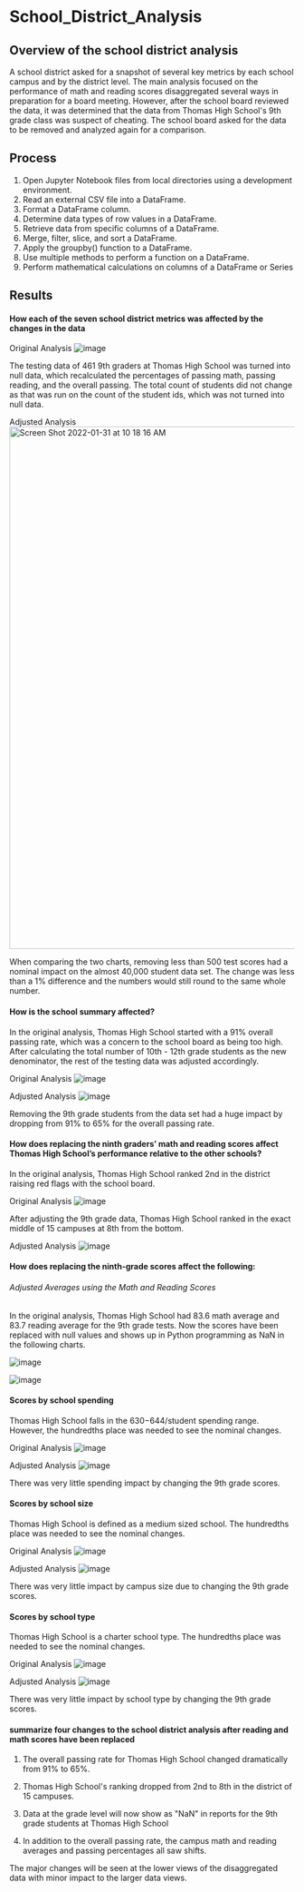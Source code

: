 # School_District_Analysis

## Overview of the school district analysis

A school district asked for a snapshot of several key metrics by each school campus and by the district level. The main analysis focused on the performance of math and reading scores disaggregated several ways in preparation for a board meeting. However, after the school board reviewed the data, it was determined that the data from Thomas High School's 9th grade class was suspect of cheating. The school board asked for the data to be removed and analyzed again for a comparison.

## Process

1. Open Jupyter Notebook files from local directories using a development environment.
2. Read an external CSV file into a DataFrame.
3. Format a DataFrame column.
4. Determine data types of row values in a DataFrame.
5. Retrieve data from specific columns of a DataFrame.
6. Merge, filter, slice, and sort a DataFrame.
7. Apply the groupby() function to a DataFrame.
8. Use multiple methods to perform a function on a DataFrame.
9. Perform mathematical calculations on columns of a DataFrame or Series

## Results

#### How each of the seven school district metrics was affected by the changes in the data

Original Analysis 
![image](https://user-images.githubusercontent.com/95304774/151830696-065e4ba0-d56e-4539-99ee-876d7bd4a5cb.png)

The testing data of 461 9th graders at Thomas High School was turned into null data, which recalculated the percentages of passing math, passing reading, and the overall passing. The total count of students did not change as that was run on the count of the student ids, which was not turned into null data.

Adjusted Analysis 
<img width="921" alt="Screen Shot 2022-01-31 at 10 18 16 AM" src="https://user-images.githubusercontent.com/95304774/151831189-9a09eab5-dfad-42b2-bd29-532bc2c897a0.png">

When comparing the two charts, removing less than 500 test scores had a nominal impact on the almost 40,000 student data set. The change was less than a 1% difference and the numbers would still round to the same whole number.

#### How is the school summary affected?

In the original analysis, Thomas High School started with a 91% overall passing rate, which was a concern to the school board as being too high. After calculating the total number of 10th - 12th grade students as the new denominator, the rest of the testing data was adjusted accordingly.

Original Analysis 
![image](https://user-images.githubusercontent.com/95304774/151832097-15d61c53-5f84-4f9b-ab98-7b49adb6e520.png)

Adjusted Analysis
![image](https://user-images.githubusercontent.com/95304774/151834392-5e48f360-006c-45ef-b002-29f569ae3287.png)

Removing the 9th grade students from the data set had a huge impact by dropping from 91% to 65% for the overall passing rate.

#### How does replacing the ninth graders’ math and reading scores affect Thomas High School’s performance relative to the other schools?

In the original analysis, Thomas High School ranked 2nd in the district raising red flags with the school board.

Original Analysis
![image](https://user-images.githubusercontent.com/95304774/151834994-f8082dd5-a434-4431-9d0f-0920faf64a09.png)

After adjusting the 9th grade data, Thomas High School ranked in the exact middle of 15 campuses at 8th from the bottom.

Adjusted Analysis
![image](https://user-images.githubusercontent.com/95304774/151835528-44d2f6dd-bc16-41c9-87da-5584b6ac6c3c.png)

#### How does replacing the ninth-grade scores affect the following:

###### Adjusted Averages using the Math and Reading Scores

In the original analysis, Thomas High School had 83.6 math average and 83.7 reading average for the 9th grade tests. Now the scores have been replaced with null values and shows up in Python programming as NaN in the following charts.

![image](https://user-images.githubusercontent.com/95304774/151836244-a810b8f3-d305-4722-829e-6eb240e16310.png)

![image](https://user-images.githubusercontent.com/95304774/151836331-b5fa7808-d5ab-4941-a664-f14a4463f3de.png)

#### Scores by school spending

Thomas High School falls in the $630-$644/student spending range. However, the hundredths place was needed to see the nominal changes.

Original Analysis 
![image](https://user-images.githubusercontent.com/95304774/151836709-7befc282-e515-4851-91ef-a4a6a63a3131.png)

Adjusted Analysis
![image](https://user-images.githubusercontent.com/95304774/151836753-05b04668-d0bd-4547-a8d9-03881ea3d5d6.png)

There was very little spending impact by changing the 9th grade scores.

#### Scores by school size

Thomas High School is defined as a medium sized school. The hundredths place was needed to see the nominal changes.

Original Analysis
![image](https://user-images.githubusercontent.com/95304774/151837292-841d2823-04fd-4037-8b7e-6fc069ac3afc.png)

Adjusted Analysis 
![image](https://user-images.githubusercontent.com/95304774/151837388-a8115e9d-7087-4f54-9705-ce935888f01d.png)

There was very little impact by campus size due to changing the 9th grade scores.

#### Scores by school type

Thomas High School is a charter school type. The hundredths place was needed to see the nominal changes.

Original Analysis
![image](https://user-images.githubusercontent.com/95304774/151837577-5d6711c7-2533-4a37-bada-b38d2e68d257.png)

Adjusted Analysis 
![image](https://user-images.githubusercontent.com/95304774/151837635-fc131df2-59a3-4487-9ba6-4d3c4061c5d6.png)

There was very little impact by school type by changing the 9th grade scores.

#### summarize four changes to the school district analysis after reading and math scores have been replaced

1. The overall passing rate for Thomas High School changed dramatically from 91% to 65%.

2. Thomas High School's ranking dropped from 2nd to 8th in the district of 15 campuses.

3. Data at the grade level will now show as "NaN" in reports for the 9th grade students at Thomas High School

4. In addition to the overall passing rate, the campus math and reading averages and passing percentages all saw shifts.

The major changes will be seen at the lower views of the disaggregated data with minor impact to the larger data views.
















